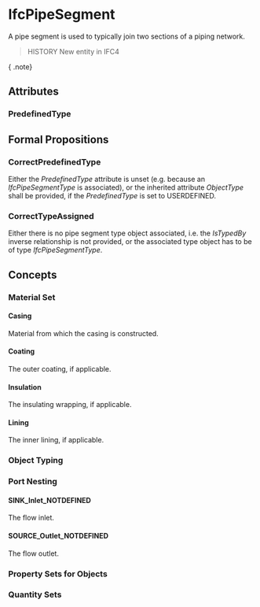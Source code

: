 # IfcPipeSegment

A pipe segment is used to typically join two sections of a piping network.<!-- end of definition -->

> HISTORY New entity in IFC4

{ .note}
>

## Attributes

### PredefinedType


## Formal Propositions

### CorrectPredefinedType
Either the _PredefinedType_ attribute is unset (e.g. because an _IfcPipeSegmentType_ is associated), or the inherited attribute _ObjectType_ shall be provided, if the _PredefinedType_ is set to USERDEFINED.

### CorrectTypeAssigned
Either there is no pipe segment type object associated, i.e. the _IsTypedBy_ inverse relationship is not provided, or the associated type object has to be of type _IfcPipeSegmentType_.

## Concepts

### Material Set



#### Casing

Material from which the casing is constructed.

#### Coating

The outer coating, if applicable.

#### Insulation

The insulating wrapping, if applicable.

#### Lining

The inner lining, if applicable.

### Object Typing



### Port Nesting



#### SINK_Inlet_NOTDEFINED

The flow inlet.

#### SOURCE_Outlet_NOTDEFINED

The flow outlet.

### Property Sets for Objects



### Quantity Sets



